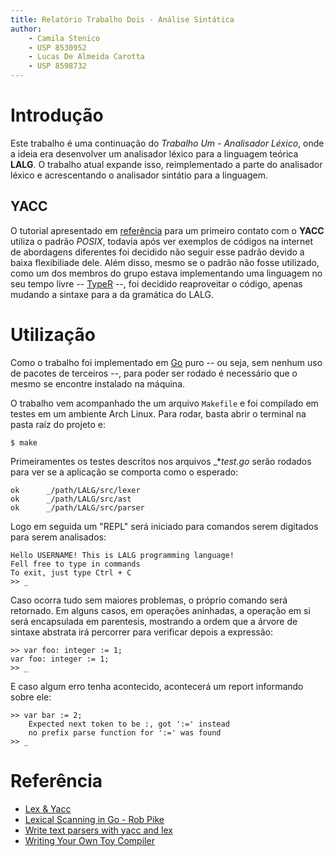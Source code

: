 ```yaml
---
title: Relatório Trabalho Dois - Análise Sintática
author:
    - Camila Stenico
    - USP 8530952
    - Lucas De Almeida Carotta
    - USP 8598732
---
```


# Introdução

Este trabalho é uma continuação do _Trabalho Um - Analisador Léxico_, onde a ideia era desenvolver um analisador léxico para a linguagem teórica **LALG**. O trabalho atual expande isso, reimplementado a parte do analisador léxico e acrescentando o analisador sintátio para a linguagem.

## YACC

O tutorial apresentado em [referência](#refer%C3%AAncia) para um primeiro contato com o **YACC** utiliza o padrão _POSIX_, todavia após ver exemplos de códigos na internet de abordagens diferentes foi decidido não seguir esse padrão devido a baixa flexibiliade dele. Além disso, mesmo se o padrão não fosse utilizado, como um dos membros do grupo estava implementando uma linguagem no seu tempo livre -- [TypeR](https://github.com/Fazendaaa/TypeR) --, foi decidido reaproveitar o código, apenas mudando a sintaxe para a da gramática do LALG.

# Utilização

Como o trabalho foi implementado em [Go](https://golang.org/) puro -- ou seja, sem nenhum uso de pacotes de terceiros --, para poder ser rodado é necessário que o mesmo se encontre instalado na máquina.

O trabalho vem acompanhado the um arquivo `Makefile` e foi compilado em testes em um ambiente Arch Linux. Para rodar, basta abrir o terminal na pasta raíz do projeto e:

```shell
$ make
```

Primeiramentes os testes descritos nos arquivos _*_test.go_ serão rodados para ver se a aplicação se comporta como o esperado:

```shell
ok  	_/path/LALG/src/lexer
ok  	_/path/LALG/src/ast
ok  	_/path/LALG/src/parser
```

Logo em seguida um "REPL" será iniciado para comandos serem digitados para serem analisados:

```shell
Hello USERNAME! This is LALG programming language!
Fell free to type in commands
To exit, just type Ctrl + C
>> _
```

Caso ocorra tudo sem maiores problemas, o próprio comando será retornado. Em alguns casos, em operações aninhadas, a operação em si será encapsulada em parentesis, mostrando a ordem que a árvore de sintaxe abstrata irá percorrer para verificar depois a expressão:

```shell
>> var foo: integer := 1;
var foo: integer := 1;
>> _
```

E caso algum erro tenha acontecido, acontecerá um report informando sobre ele:

```shell
>> var bar := 2;
	Expected next token to be :, got ':=' instead
	no prefix parse function for ':=' was found
>> _
```

# Referência

- [Lex & Yacc](https://www.epaperpress.com/lexandyacc/)
- [Lexical Scanning in Go - Rob Pike](https://youtu.be/HxaD_trXwRE)
- [Write text parsers with yacc and lex](https://developer.ibm.com/tutorials/au-lexyacc/)
- [Writing Your Own Toy Compiler](https://gnuu.org/2009/09/18/writing-your-own-toy-compiler/)
